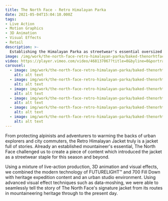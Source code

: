 ```yaml
---
title: The North Face - Retro Himalayan Parka
date: 2021-05-04T15:04:10.000Z
tags:
- Live Action
- Motion Graphics
- 3D Animation
- Visual Effects
- Retail
description: >-
  Establishing the Himalayan Parka as streetwear's essential oversized insulation of the season, and beyond.
image: /img/work/the-north-face-retro-himalayan-parka/baked-thenorhtface-1994retrohim-t-02.png
video: https://player.vimeo.com/video/468137067?title=0&byline=0&portrait=0
carousel:
  - image: img/work/the-north-face-retro-himalayan-parka/baked-thenorhtface-1994retrohim-l-02.png
    alt: alt text
  - image: img/work/the-north-face-retro-himalayan-parka/baked-thenorhtface-1994retrohim-l-01.png
    alt: alt text
  - image: img/work/the-north-face-retro-himalayan-parka/baked-thenorhtface-1994retrohim-l-03.png
    alt: alt text
  - image: img/work/the-north-face-retro-himalayan-parka/baked-thenorhtface-1994retrohim-s-01.png
    alt: alt text
  - image: img/work/the-north-face-retro-himalayan-parka/baked-thenorhtface-1994retrohim-s-02.png
    alt: alt text
  - image: img/work/the-north-face-retro-himalayan-parka/baked-thenorhtface-1994retrohim-s-03.png
    alt: alt text
---
```


From protecting alpinists and adventurers to warming the backs of urban explorers and city commuters, the Retro Himalayan Jacket truly is a jacket full of stories. Already an established mountaineer's essential, The North Face challenged us to create a piece of content which introduced the jacket as a streetwear staple for this season and beyond.

Using a mixture of live-action production, 3D animation and visual effects, we combined the modern technology of FUTURELIGHT™ and 700 Fill Down with heritage expedition content and an urban studio environment. Using advanced visual effect techniques such as data-moshing, we were able to seamlessly tell the story of The North Face's signature jacket from its routes in mountaineering heritage through to the present day.
